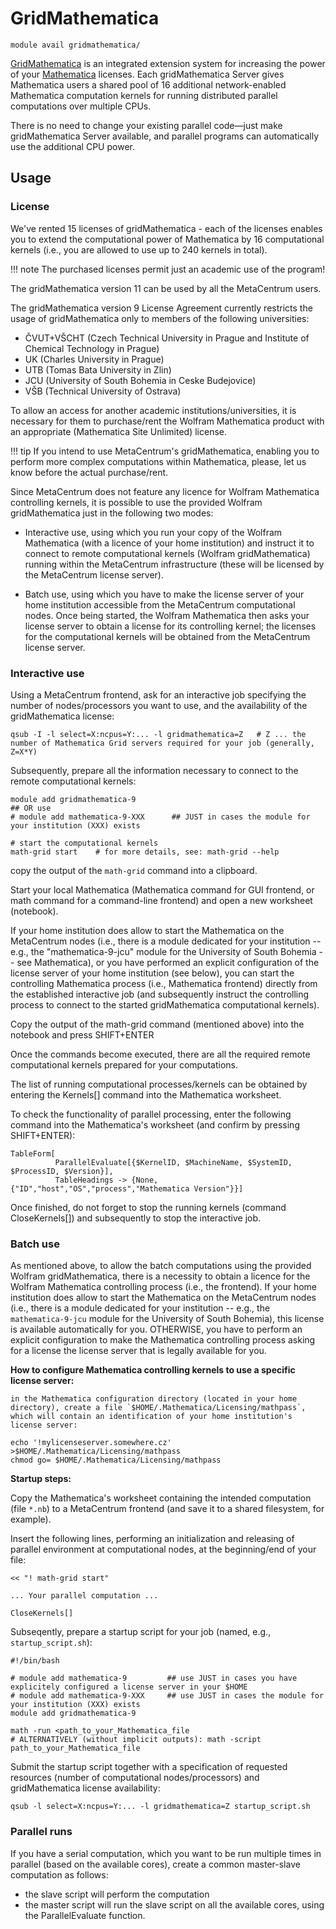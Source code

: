 # GridMathematica 

    module avail gridmathematica/

[GridMathematica](https://www.wolfram.com/gridmathematica/) is an integrated extension system for increasing the power of your [Mathematica](/software/sw-list/wolfram-math) licenses. Each gridMathematica Server gives Mathematica users a shared pool of 16 additional network-enabled Mathematica computation kernels for running distributed parallel computations over multiple CPUs.

There is no need to change your existing parallel code—just make gridMathematica Server available, and parallel programs can automatically use the additional CPU power. 

## Usage

### License

We've rented 15 licenses of gridMathematica - each of the licenses enables you to extend the computational power of Mathematica by 16 computational kernels (i.e., you are allowed to use up to 240 kernels in total).

!!! note
    The purchased licenses permit just an academic use of the program!

The gridMathematica version 11 can be used by all the MetaCentrum users.

The gridMathematica version 9 License Agreement currently restricts the usage of gridMathematica only to members of the following universities:

- ČVUT+VŠCHT (Czech Technical University in Prague and Institute of Chemical Technology in Prague)
- UK (Charles University in Prague)
- UTB (Tomas Bata University in Zlin)
- JCU (University of South Bohemia in Ceske Budejovice)
- VŠB (Technical University of Ostrava)

To allow an access for another academic institutions/universities, it is necessary for them to purchase/rent the Wolfram Mathematica product with an appropriate (Mathematica Site Unlimited) license. 


!!! tip
    If you intend to use MetaCentrum's gridMathematica, enabling you to perform more complex computations within Mathematica, please, let us know before the actual purchase/rent. 


Since MetaCentrum does not feature any licence for Wolfram Mathematica controlling kernels, it is possible to use the provided Wolfram gridMathematica just in the following two modes:

- Interactive use, using which you run your copy of the Wolfram Mathematica (with a licence of your home institution) and instruct it to connect to remote computational kernels (Wolfram gridMathematica) running within the MetaCentrum infrastructure (these will be licensed by the MetaCentrum license server).

- Batch use, using which you have to make the license server of your home institution accessible from the MetaCentrum computational nodes. Once being started, the Wolfram Mathematica then asks your license server to obtain a license for its controlling kernel; the licenses for the computational kernels will be obtained from the MetaCentrum license server.

### Interactive use

Using a MetaCentrum frontend, ask for an interactive job specifying the number of nodes/processors you want to use, and the availability of the gridMathematica license:

    qsub -I -l select=X:ncpus=Y:... -l gridmathematica=Z   # Z ... the number of Mathematica Grid servers required for your job (generally, Z=X*Y)

Subsequently, prepare all the information necessary to connect to the remote computational kernels:

```
module add gridmathematica-9
## OR use
# module add mathematica-9-XXX      ## JUST in cases the module for your institution (XXX) exists

# start the computational kernels
math-grid start    # for more details, see: math-grid --help
```

copy the output of the `math-grid` command into a clipboard.

Start your local Mathematica (Mathematica command for GUI frontend, or math command for a command-line frontend) and open a new worksheet (notebook).
        
If your home institution does allow to start the Mathematica on the MetaCentrum nodes (i.e., there is a module dedicated for your institution -- e.g., the "mathematica-9-jcu" module for the University of South Bohemia -- see Mathematica), or you have performed an explicit configuration of the license server of your home institution (see below), you can start the controlling Mathematica process (i.e., Mathematica frontend) directly from the established interactive job (and subsequently instruct the controlling process to connect to the started gridMathematica computational kernels).

Copy the output of the math-grid command (mentioned above) into the notebook and press SHIFT+ENTER
        
Once the commands become executed, there are all the required remote computational kernels prepared for your computations.
        
The list of running computational processes/kernels can be obtained by entering the Kernels[] command into the Mathematica worksheet.

To check the functionality of parallel processing, enter the following command into the Mathematica's worksheet (and confirm by pressing SHIFT+ENTER):

```
TableForm[
          ParallelEvaluate[{$KernelID, $MachineName, $SystemID, $ProcessID, $Version}],
          TableHeadings -> {None,{"ID","host","OS","process","Mathematica Version"}}]
```

Once finished, do not forget to stop the running kernels (command CloseKernels[]) and subsequently to stop the interactive job.

### Batch use

As mentioned above, to allow the batch computations using the provided Wolfram gridMathematica, there is a necessity to obtain a licence for the Wolfram Mathematica controlling process (i.e., the frontend). If your home institution does allow to start the Mathematica on the MetaCentrum nodes (i.e., there is a module dedicated for your institution -- e.g., the `mathematica-9-jcu` module for the University of South Bohemia), this license is available automatically for you. OTHERWISE, you have to perform an explicit configuration to make the Mathematica controlling process asking for a license the license server that is legally available for you.

**How to configure Mathematica controlling kernels to use a specific license server:**

    in the Mathematica configuration directory (located in your home directory), create a file `$HOME/.Mathematica/Licensing/mathpass`, which will contain an identification of your home institution's license server:

    echo '!mylicenseserver.somewhere.cz' >$HOME/.Mathematica/Licensing/mathpass
    chmod go= $HOME/.Mathematica/Licensing/mathpass

**Startup steps:**

Copy the Mathematica's worksheet containing the intended computation (file `*.nb`) to a MetaCentrum frontend (and save it to a shared filesystem, for example).

Insert the following lines, performing an initialization and releasing of parallel environment at computational nodes, at the beginning/end of your file:

```
<< "! math-grid start"

... Your parallel computation ...

CloseKernels[]
```

Subseqently, prepare a startup script for your job (named, e.g., `startup_script.sh`):

```
#!/bin/bash

# module add mathematica-9         ## use JUST in cases you have explicitely configured a license server in your $HOME
# module add mathematica-9-XXX     ## use JUST in cases the module for your institution (XXX) exists
module add gridmathematica-9

math -run <path_to_your_Mathematica_file
# ALTERNATIVELY (without implicit outputs): math -script path_to_your_Mathematica_file
```

Submit the startup script together with a specification of requested resources (number of computational nodes/processors) and gridMathematica license availability:

    qsub -l select=X:ncpus=Y:... -l gridmathematica=Z startup_script.sh   

### Parallel runs

If you have a serial computation, which you want to be run multiple times in parallel (based on the available cores), create a common master-slave computation as follows:

- the slave script will perform the computation
- the master script will run the slave script on all the available cores, using the ParallelEvaluate function.




